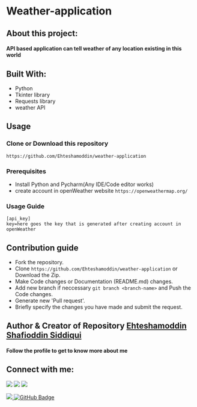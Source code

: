 # Weather-application
## About this project:
#### API based application can tell weather of any location existing in this world

## Built With:

- Python
- Tkinter library
- Requests library
- weather API

## Usage
### Clone or Download this repository
``` https://github.com/Ehteshamoddin/weather-application ```
### Prerequisites
- Install Python and Pycharm(Any IDE/Code editor works)
- create account in openWeather website ``` https://openweathermap.org/ ```

### Usage Guide
``` 
[api_key]
key=here goes the key that is generated after creating account in openWeather
 ```
 
## Contribution guide
- Fork the repository.
- Clone ``` https://github.com/Ehteshamoddin/weather-application ``` or Download the Zip.
- Make Code changes or Documentation (README.md) changes.
- Add new branch if neccessary ``` git branch <branch-name> ``` and Push the Code changes.
- Generate new 'Pull request'.
- Briefly specify the changes you have made and submit the request.

## Author & Creator of Repository [Ehteshamoddin Shafioddin Siddiqui](https://github.com/Ehteshamoddin)
#### Follow the profile to get to know more about me
## Connect with me:
<p align="left">
<a href = "https://www.linkedin.com/in/ehteshamoddin-siddiqui-b719b9206/"><img src="https://img.icons8.com/fluent/48/000000/linkedin.png"/></a>
<a href = "https://twitter.com/i_am_ESS_01"><img src="https://img.icons8.com/fluent/48/000000/twitter.png"/></a>
<a href = "https://www.instagram.com/ehteshamoddin/"><img src="https://img.icons8.com/fluent/48/000000/instagram-new.png"/></a>
</p>
<a href="https://github.com/Meghna-DAS/github-profile-views-counter">
    <img src="https://komarev.com/ghpvc/?username=Ehteshamoddin">
</a>
<a href="https://github.com/Ehteshamoddin?tab=followers"><img src="https://img.shields.io/github/followers/Ehteshamoddin?label=Followers&style=social" alt="GitHub Badge"></a>
